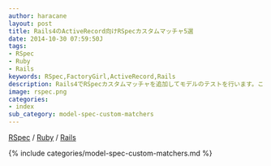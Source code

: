 ```yaml
---
author: haracane
layout: post
title: Rails4のActiveRecord向けRSpecカスタムマッチャ5選
date: 2014-10-30 07:59:50J
tags:
- RSpec
- Ruby
- Rails
keywords: RSpec,FactoryGirl,ActiveRecord,Rails
description: Rails4でRSpecカスタムマッチャを追加してモデルのテストを行います。ここで紹介するカスタムマッチャではNOT NULL制約、UNIQUE制約、外部キー制約といったDB制約のテストや、FactoryGirlで正しくモデルを作れることなどをテストします。
image: rspec.png
categories:
- index
sub_category: model-spec-custom-matchers
---
```

<!-- tag_links -->
[RSpec](/tags/rspec/) / [Ruby](/tags/ruby/) / [Rails](/tags/rails/)

<!-- content -->
{% include categories/model-spec-custom-matchers.md %}
